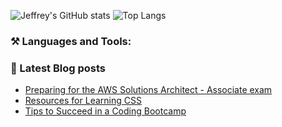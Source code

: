 ![Jeffrey's GitHub stats](https://github-readme-stats.vercel.app/api?username=jeffreyquan&theme=tokyonight&show_icons=true)
![Top Langs](https://github-readme-stats.vercel.app/api/top-langs/?username=jeffreyquan&theme=tokyonight&hide=java,ruby,html,css,vue)

### ⚒️ Languages and Tools:

### 📝 Latest Blog posts

<!-- BLOG-POST-LIST:START -->

- [Preparing for the AWS Solutions Architect - Associate exam](https://www.jeffreyquan.com/blog/preparing-for-the-aws-solutions-architect-associate-exam)
- [Resources for Learning CSS](https://www.jeffreyquan.com/blog/resources-for-learning-css)
- [Tips to Succeed in a Coding Bootcamp](https://www.jeffreyquan.com/blog/tips-to-succeed-in-a-coding-bootcamp)
<!-- BLOG-POST-LIST:END -->
